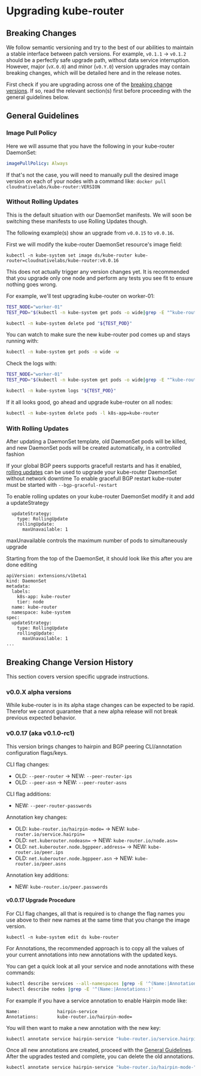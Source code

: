 # Upgrading kube-router

## Breaking Changes

We follow semantic versioning and try to the best of our abilities to maintain a
stable interface between patch versions. For example, `v0.1.1` -> `v0.1.2`
should be a perfectly safe upgrade path, without data service interruption.
However, major (`vX.0.0`) and minor (`v0.Y.0`) version upgrades may contain
breaking changes, which will be detailed here and in the release notes.

First check if you are upgrading across one of the
[breaking change versions](#breaking-change-version-history). If so, read the
relevant section(s) first before proceeding with the general guidelines below.

## General Guidelines

### Image Pull Policy
Here we will assume that you have the following in your kube-router DaemonSet:
```yaml
imagePullPolicy: Always
```

If that's not the case, you will need to manually pull the desired image version
on each of your nodes with a command like: `docker pull
cloudnativelabs/kube-router:VERSION`

### Without Rolling Updates

This is the default situation with our DaemonSet manifests. We will soon be
switching these manifests to use Rolling Updates though.

The following example(s) show an upgrade from `v0.0.15` to `v0.0.16`.

First we will modify the kube-router DaemonSet resource's image field:
```
kubectl -n kube-system set image ds/kube-router kube-router=cloudnativelabs/kube-router:v0.0.16
```

This does not actually trigger any version changes yet. It is recommended that
you upgrade only one node and perform any tests you see fit to ensure nothing
goes wrong.

For example, we'll test upgrading kube-router on worker-01:
```sh
TEST_NODE="worker-01"
TEST_POD="$(kubectl -n kube-system get pods -o wide|grep -E "^kube-router.*${TEST_NODE}"|awk '{ print $1 }')"

kubectl -n kube-system delete pod "${TEST_POD}"
```

You can watch to make sure the new kube-router pod comes up and stays running
with:
```sh
kubectl -n kube-system get pods -o wide -w
```

Check the logs with:
```sh
TEST_NODE="worker-01"
TEST_POD="$(kubectl -n kube-system get pods -o wide|grep -E "^kube-router.*${TEST_NODE}"|awk '{ print $1 }')"

kubectl -n kube-system logs "${TEST_POD}"
```

If it all looks good, go ahead and upgrade kube-router on all nodes:
```sh
kubectl -n kube-system delete pods -l k8s-app=kube-router
```

### With Rolling Updates
After updating a DaemonSet template, old DaemonSet pods will be killed, and new DaemonSet pods will be created automatically, in a controlled fashion

If your global BGP peers supports gracefull restarts and has it enabled, [rolling updates](https://kubernetes.io/docs/tasks/manage-daemon/update-daemon-set/) can be used to upgrade your kube-router DaemonSet without network downtime
To enable gracefull BGP restart kube-router must be started with `--bgp-graceful-restart`

To enable rolling updates on your kube-router DaemonSet modify it and add a updateStrategy

      updateStrategy:
        type: RollingUpdate
        rollingUpdate:
          maxUnavailable: 1

maxUnavailable controls the maximum number of pods to simultaneously upgrade

Starting from the top of the DaemonSet, it should look like this after you are done editing

    apiVersion: extensions/v1beta1
    kind: DaemonSet
    metadata:
      labels:
        k8s-app: kube-router
        tier: node
      name: kube-router
      namespace: kube-system
    spec:
      updateStrategy:
        type: RollingUpdate
        rollingUpdate:
          maxUnavailable: 1
    ...

## Breaking Change Version History

This section covers version specific upgrade instructions.

### v0.0.X alpha versions

While kube-router is in its alpha stage changes can be expected to be rapid.
Therefor we cannot guarantee that a new alpha release will not break previous
expected behavior.

### v0.0.17 (aka v0.1.0-rc1)

This version brings changes to hairpin and BGP peering CLI/annotation
configuration flags/keys.

CLI flag changes:
- OLD: `--peer-router` -> NEW: `--peer-router-ips`
- OLD: `--peer-asn` -> NEW: `--peer-router-asns`

CLI flag additions:
- NEW: `--peer-router-passwords`

Annotation key changes:
- OLD: `kube-router.io/hairpin-mode=` -> NEW:
  `kube-router.io/service.hairpin=`
- OLD: `net.kuberouter.nodeasn=` -> NEW: `kube-router.io/node.asn=`
- OLD: `net.kuberouter.node.bgppeer.address=` -> NEW: `kube-router.io/peer.ips`
- OLD: `net.kuberouter.node.bgppeer.asn` -> NEW: `kube-router.io/peer.asns`

Annotation key additions:
- NEW: `kube-router.io/peer.passwords`

#### v0.0.17 Upgrade Procedure

For CLI flag changes, all that is required is to change the flag names you use
above to their new names at the same time that you change the image version.
```
kubectl -n kube-system edit ds kube-router
```

For Annotations, the recommended approach is to copy all the values of
your current annotations into new annotations with the updated keys.

You can get a quick look at all your service and node annotations with these
commands:
```sh
kubectl describe services --all-namespaces |grep -E '^(Name:|Annotations:)'
kubectl describe nodes |grep -E '^(Name:|Annotations:)'
```

For example if you have a service annotation to enable Hairpin mode like:
```
Name:              hairpin-service
Annotations:       kube-router.io/hairpin-mode=
```

You will then want to make a new annotation with the new key:
```sh
kubectl annotate service hairpin-service "kube-router.io/service.hairpin="
```

Once all new annotations are created, proceed with the
[General Guidelines](#general-guidelines). After the upgrades tested and
complete, you can delete the old annotations.
```sh
kubectl annotate service hairpin-service "kube-router.io/hairpin-mode-"
```
